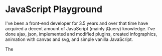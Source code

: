 # JavaScript Playground

I've been a front-end developer for 3.5 years and over that time have acquired a decent amount of JavaScript (mainly jQuery) knowledge. I've done ajax, json, implemented and modified plugins, created infographics, animation with canvas and svg, and simple vanilla JavaScript. 

The 

